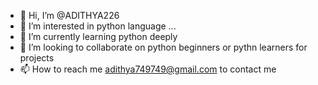 - 👋 Hi, I’m @ADITHYA226
- 👀 I’m interested in  python language ...
- 🌱 I’m currently learning python deeply
- 💞️ I’m looking to collaborate on python beginners or pythn learners for projects
- 📫 How to reach me adithya749749@gmail.com to contact me

<!---
ADITHYA226/ADITHYA226 is a ✨ special ✨ repository because its `README.md` (this file) appears on your GitHub profile.
You can click the Preview link to take a look at your changes.
--->
